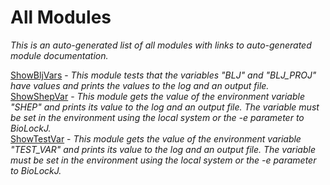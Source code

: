 # All Modules
*This is an auto-generated list of all modules with links to auto-generated module documentation.*

[ShowBljVars](envVar/ShowBljVars.md) - *This module tests that the variables "BLJ" and "BLJ_PROJ" have values and prints the values to the log and an output file.*                   
[ShowShepVar](envVar/ShowShepVar.md) - *This module gets the value of the environment variable "SHEP" and prints its value to the log and an output file.
The variable must be set in the environment using the local system or the -e parameter to BioLockJ.*                   
[ShowTestVar](envVar/ShowTestVar.md) - *This module gets the value of the environment variable "TEST_VAR" and prints its value to the log and an output file.
The variable must be set in the environment using the local system or the -e parameter to BioLockJ.*                   
